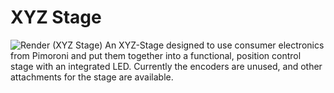 # XYZ Stage
![Render (XYZ Stage)](https://github.com/Siber18/Protocube/assets/31034109/3cb0fa0f-c3c0-45b8-80b9-1b1e26b121e1)
An XYZ-Stage designed to use consumer electronics from Pimoroni and put them together into a functional, position control stage with an integrated LED. Currently the encoders are unused, and other attachments for the stage are available.
